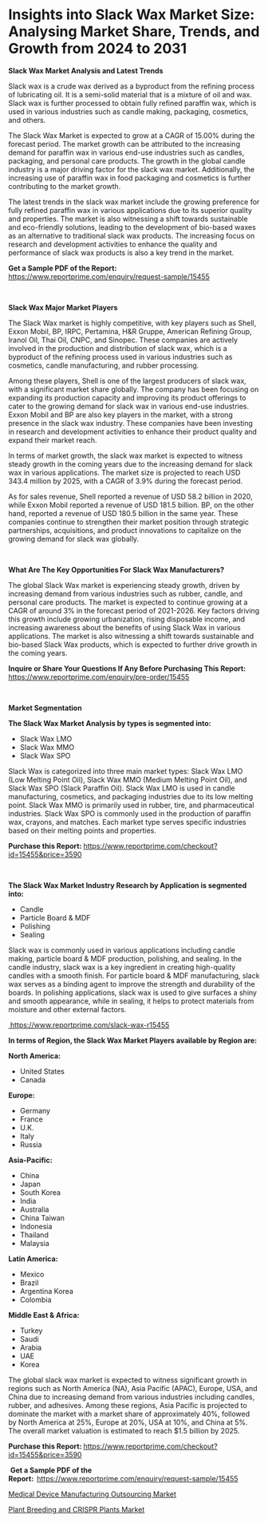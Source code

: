 <p><h1>Insights into Slack Wax Market Size: Analysing Market Share, Trends, and Growth from 2024 to 2031</h1></p><p><strong>Slack Wax Market Analysis and Latest Trends</strong></p>
<p><p>Slack wax is a crude wax derived as a byproduct from the refining process of lubricating oil. It is a semi-solid material that is a mixture of oil and wax. Slack wax is further processed to obtain fully refined paraffin wax, which is used in various industries such as candle making, packaging, cosmetics, and others.</p><p>The Slack Wax Market is expected to grow at a CAGR of 15.00% during the forecast period. The market growth can be attributed to the increasing demand for paraffin wax in various end-use industries such as candles, packaging, and personal care products. The growth in the global candle industry is a major driving factor for the slack wax market. Additionally, the increasing use of paraffin wax in food packaging and cosmetics is further contributing to the market growth.</p><p>The latest trends in the slack wax market include the growing preference for fully refined paraffin wax in various applications due to its superior quality and properties. The market is also witnessing a shift towards sustainable and eco-friendly solutions, leading to the development of bio-based waxes as an alternative to traditional slack wax products. The increasing focus on research and development activities to enhance the quality and performance of slack wax products is also a key trend in the market.</p></p>
<p><strong>Get a Sample PDF of the Report:&nbsp;</strong> <a href="https://www.reportprime.com/enquiry/request-sample/15455">https://www.reportprime.com/enquiry/request-sample/15455</a></p>
<p>&nbsp;</p>
<p><strong>Slack Wax Major Market Players</strong></p>
<p><p>The Slack Wax market is highly competitive, with key players such as Shell, Exxon Mobil, BP, IRPC, Pertamina, H&R Gruppe, American Refining Group, Iranol Oil, Thai Oil, CNPC, and Sinopec. These companies are actively involved in the production and distribution of slack wax, which is a byproduct of the refining process used in various industries such as cosmetics, candle manufacturing, and rubber processing.</p><p>Among these players, Shell is one of the largest producers of slack wax, with a significant market share globally. The company has been focusing on expanding its production capacity and improving its product offerings to cater to the growing demand for slack wax in various end-use industries. Exxon Mobil and BP are also key players in the market, with a strong presence in the slack wax industry. These companies have been investing in research and development activities to enhance their product quality and expand their market reach.</p><p>In terms of market growth, the slack wax market is expected to witness steady growth in the coming years due to the increasing demand for slack wax in various applications. The market size is projected to reach USD 343.4 million by 2025, with a CAGR of 3.9% during the forecast period.</p><p>As for sales revenue, Shell reported a revenue of USD 58.2 billion in 2020, while Exxon Mobil reported a revenue of USD 181.5 billion. BP, on the other hand, reported a revenue of USD 180.5 billion in the same year. These companies continue to strengthen their market position through strategic partnerships, acquisitions, and product innovations to capitalize on the growing demand for slack wax globally.</p></p>
<p>&nbsp;</p>
<p><strong>What Are The Key Opportunities For Slack Wax Manufacturers?</strong></p>
<p><p>The global Slack Wax market is experiencing steady growth, driven by increasing demand from various industries such as rubber, candle, and personal care products. The market is expected to continue growing at a CAGR of around 3% in the forecast period of 2021-2026. Key factors driving this growth include growing urbanization, rising disposable income, and increasing awareness about the benefits of using Slack Wax in various applications. The market is also witnessing a shift towards sustainable and bio-based Slack Wax products, which is expected to further drive growth in the coming years.</p></p>
<p><strong>Inquire or Share Your Questions If Any Before Purchasing This Report:</strong> <a href="https://www.reportprime.com/enquiry/pre-order/15455">https://www.reportprime.com/enquiry/pre-order/15455</a></p>
<p>&nbsp;</p>
<p><strong>Market Segmentation</strong></p>
<p><strong>The Slack Wax Market Analysis by types is segmented into:</strong></p>
<p><ul><li>Slack Wax LMO</li><li>Slack Wax MMO</li><li>Slack Wax SPO</li></ul></p>
<p><p>Slack Wax is categorized into three main market types: Slack Wax LMO (Low Melting Point Oil), Slack Wax MMO (Medium Melting Point Oil), and Slack Wax SPO (Slack Paraffin Oil). Slack Wax LMO is used in candle manufacturing, cosmetics, and packaging industries due to its low melting point. Slack Wax MMO is primarily used in rubber, tire, and pharmaceutical industries. Slack Wax SPO is commonly used in the production of paraffin wax, crayons, and matches. Each market type serves specific industries based on their melting points and properties.</p></p>
<p><strong>Purchase this Report:&nbsp;</strong><a href="https://www.reportprime.com/checkout?id=15455&price=3590">https://www.reportprime.com/checkout?id=15455&price=3590</a></p>
<p>&nbsp;</p>
<p><strong>The Slack Wax Market Industry Research by Application is segmented into:</strong></p>
<p><ul><li>Candle</li><li>Particle Board & MDF</li><li>Polishing</li><li>Sealing</li></ul></p>
<p><p>Slack wax is commonly used in various applications including candle making, particle board & MDF production, polishing, and sealing. In the candle industry, slack wax is a key ingredient in creating high-quality candles with a smooth finish. For particle board & MDF manufacturing, slack wax serves as a binding agent to improve the strength and durability of the boards. In polishing applications, slack wax is used to give surfaces a shiny and smooth appearance, while in sealing, it helps to protect materials from moisture and other external factors.</p></p>
<p><a href="https://www.reportprime.com/slack-wax-r15455">&nbsp;https://www.reportprime.com/slack-wax-r15455</a></p>
<p><strong>In terms of Region, the Slack Wax Market Players available by Region are:</strong></p>
<p>
    <p> <strong> North America: </strong>
        <ul>
            <li>United States</li>
            <li>Canada</li>
        </ul>
        </p> 
    <p> <strong> Europe: </strong>
        <ul>
            <li>Germany</li>
            <li>France</li>
            <li>U.K.</li>
            <li>Italy</li>
            <li>Russia</li>
        </ul>
        </p> 
    <p> <strong> Asia-Pacific: </strong>
        <ul>
            <li>China</li>
            <li>Japan</li>
            <li>South Korea</li>
            <li>India</li>
            <li>Australia</li>
            <li>China Taiwan</li>
            <li>Indonesia</li>
            <li>Thailand</li>
            <li>Malaysia</li>
        </ul>
        </p> 
    <p> <strong> Latin America: </strong>
        <ul>
            <li>Mexico</li>
            <li>Brazil</li>
            <li>Argentina Korea</li>
            <li>Colombia</li>
        </ul>
        </p> 
    <p> <strong> Middle East & Africa: </strong>
        <ul>
            <li>Turkey</li>
            <li>Saudi</li>
            <li>Arabia</li>
            <li>UAE</li>
            <li>Korea</li>
        </ul>
    </p>
    </p>
<p><p>The global slack wax market is expected to witness significant growth in regions such as North America (NA), Asia Pacific (APAC), Europe, USA, and China due to increasing demand from various industries including candles, rubber, and adhesives. Among these regions, Asia Pacific is projected to dominate the market with a market share of approximately 40%, followed by North America at 25%, Europe at 20%, USA at 10%, and China at 5%. The overall market valuation is estimated to reach $1.5 billion by 2025.</p></p>
<p><strong>Purchase this Report: </strong><a href="https://www.reportprime.com/checkout?id=15455&price=3590">https://www.reportprime.com/checkout?id=15455&price=3590</a></p>
<p>&nbsp;<strong>Get a Sample PDF of the Report:&nbsp;&nbsp;</strong><a href="https://www.reportprime.com/enquiry/request-sample/15455">https://www.reportprime.com/enquiry/request-sample/15455</a></p>
<p><strong></strong></p>
<p><p><a href="https://github.com/mdhefjumiah/Market-Research-Report-List-2/blob/main/medical-device-manufacturing-outsourcing-market.md">Medical Device Manufacturing Outsourcing Market</a></p><p><a href="https://github.com/wrwgzwbr35/Market-Research-Report-List-2/blob/main/plant-breeding-and-crispr-plants-market.md">Plant Breeding and CRISPR Plants Market</a></p></p>